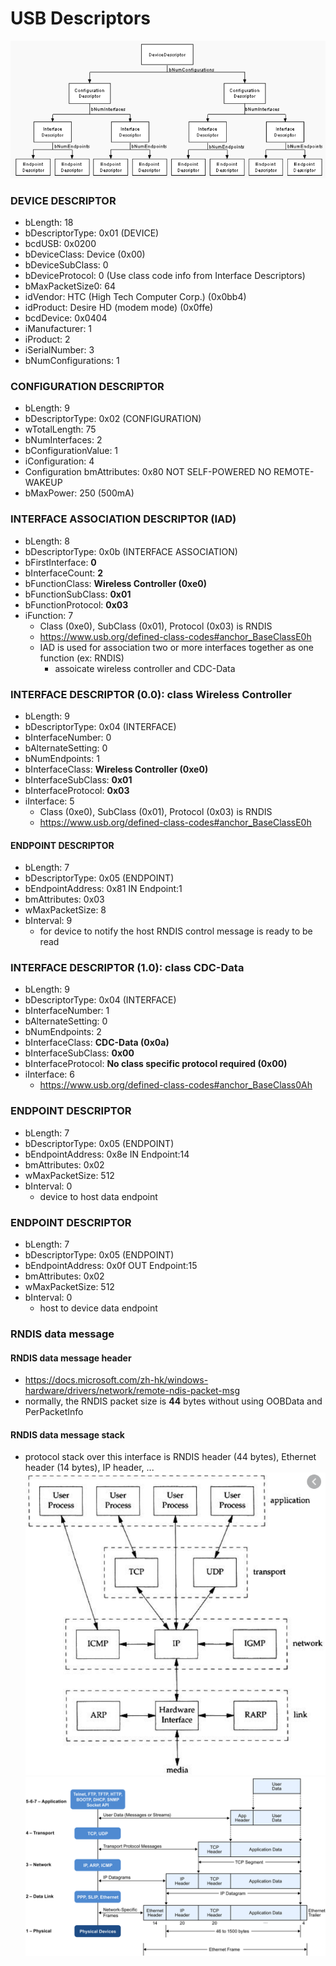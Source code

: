# USB Descriptors
![usb_descriptors.png not found.](./img/usb_descriptors.png)

### DEVICE DESCRIPTOR
- bLength: 18
- bDescriptorType: 0x01 (DEVICE)
- bcdUSB: 0x0200
- bDeviceClass: Device (0x00)
- bDeviceSubClass: 0
- bDeviceProtocol: 0 (Use class code info from Interface Descriptors)
- bMaxPacketSize0: 64
- idVendor: HTC (High Tech Computer Corp.) (0x0bb4)
- idProduct: Desire HD (modem mode) (0x0ffe)
- bcdDevice: 0x0404
- iManufacturer: 1
- iProduct: 2
- iSerialNumber: 3
- bNumConfigurations: 1

### CONFIGURATION DESCRIPTOR
- bLength: 9
- bDescriptorType: 0x02 (CONFIGURATION)
- wTotalLength: 75
- bNumInterfaces: 2
- bConfigurationValue: 1
- iConfiguration: 4
- Configuration bmAttributes: 0x80  NOT SELF-POWERED  NO REMOTE-WAKEUP
- bMaxPower: 250  (500mA)

### INTERFACE ASSOCIATION DESCRIPTOR (IAD)
- bLength: 8
- bDescriptorType: 0x0b (INTERFACE ASSOCIATION)
- bFirstInterface: **0**
- bInterfaceCount: **2**
- bFunctionClass: **Wireless Controller (0xe0)**
- bFunctionSubClass: **0x01**
- bFunctionProtocol: **0x03**
- iFunction: 7
  - Class (0xe0), SubClass (0x01), Protocol (0x03) is RNDIS
  - https://www.usb.org/defined-class-codes#anchor_BaseClassE0h
  - IAD is used for association two or more interfaces together as one function (ex: RNDIS)
    - assoicate wireless controller and CDC-Data

### INTERFACE DESCRIPTOR (0.0): class Wireless Controller
- bLength: 9
- bDescriptorType: 0x04 (INTERFACE)
- bInterfaceNumber: 0
- bAlternateSetting: 0
- bNumEndpoints: 1
- bInterfaceClass: **Wireless Controller (0xe0)**
- bInterfaceSubClass: **0x01**
- bInterfaceProtocol: **0x03**
- iInterface: 5
  - Class (0xe0), SubClass (0x01), Protocol (0x03) is RNDIS
  - https://www.usb.org/defined-class-codes#anchor_BaseClassE0h

#### ENDPOINT DESCRIPTOR
- bLength: 7
- bDescriptorType: 0x05 (ENDPOINT)
- bEndpointAddress: 0x81  IN  Endpoint:1
- bmAttributes: 0x03
- wMaxPacketSize: 8
- bInterval: 9
  - for device to notify the host RNDIS control message is ready to be read

### INTERFACE DESCRIPTOR (1.0): class CDC-Data
- bLength: 9
- bDescriptorType: 0x04 (INTERFACE)
- bInterfaceNumber: 1
- bAlternateSetting: 0
- bNumEndpoints: 2
- bInterfaceClass: **CDC-Data (0x0a)**
- bInterfaceSubClass: **0x00**
- bInterfaceProtocol: **No class specific protocol required (0x00)**
- iInterface: 6
  - https://www.usb.org/defined-class-codes#anchor_BaseClass0Ah

### ENDPOINT DESCRIPTOR
- bLength: 7
- bDescriptorType: 0x05 (ENDPOINT)
- bEndpointAddress: 0x8e  IN  Endpoint:14
- bmAttributes: 0x02
- wMaxPacketSize: 512
- bInterval: 0
  - device to host data endpoint

### ENDPOINT DESCRIPTOR
- bLength: 7
- bDescriptorType: 0x05 (ENDPOINT)
- bEndpointAddress: 0x0f  OUT  Endpoint:15
- bmAttributes: 0x02
- wMaxPacketSize: 512
- bInterval: 0
  - host to device data endpoint

### RNDIS data message
#### RNDIS data message header
- https://docs.microsoft.com/zh-hk/windows-hardware/drivers/network/remote-ndis-packet-msg
- normally, the RNDIS packet size is **44** bytes without using OOBData and PerPacketInfo
#### RNDIS data message stack
- protocol stack over this interface is RNDIS header (44 bytes), Ethernet header (14 bytes), IP header, ...
![tcp_ip_stack.png not found.](./img/tcp_ip_stack.png)
![ethernet_stack.png not found.](./img/ethernet_stack.png)
